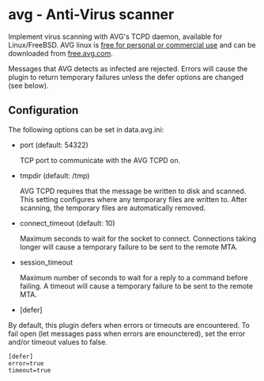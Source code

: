 # avg - Anti-Virus scanner

Implement virus scanning with AVG's TCPD daemon, available for Linux/FreeBSD. AVG linux is [free for personal or commercial use](http://www.avg.com/gb-en/faq.pnuid-faq_v3_linux) and can be downloaded from [free.avg.com](http://free.avg.com/gb-en/download.prd-alf).

Messages that AVG detects as infected are rejected. Errors will cause the plugin to return temporary failures unless the defer options are changed (see below).

## Configuration

The following options can be set in data.avg.ini:

* port (default: 54322)

    TCP port to communicate with the AVG TCPD on.

* tmpdir (default: /tmp)

    AVG TCPD requires that the message be written to disk and scanned.  This setting configures where any temporary files are written to. After scanning, the temporary files are automatically removed.

* connect\_timeout (default: 10)

    Maximum seconds to wait for the socket to connect. Connections taking longer will cause a temporary failure to be sent to the remote MTA.

* session\_timeout

    Maximum number of seconds to wait for a reply to a command before failing.  A timeout will cause a temporary failure to be sent to the remote MTA.

* [defer]

By default, this plugin defers when errors or timeouts are encountered. To
fail open (let messages pass when errors are enounctered), set the error
and/or timeout values to false.

    [defer]
    error=true
    timeout=true
